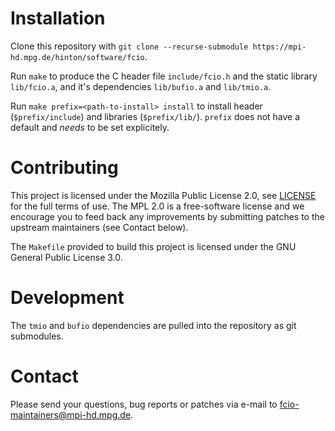 # Installation

Clone this repository with `git clone --recurse-submodule https://mpi-hd.mpg.de/hinton/software/fcio`.

Run `make` to produce the C header file `include/fcio.h` and the static library `lib/fcio.a`, and it's dependencies `lib/bufio.a` and `lib/tmio.a`.

Run `make prefix=<path-to-install> install` to install header (`$prefix/include`) and libraries (`$prefix/lib/`). `prefix` does not have a default and _needs_ to be set explicitely.


# Contributing

This project is licensed under the Mozilla Public License 2.0, see [LICENSE](LICENSE) for the full terms of use. The MPL
2.0 is a free-software license and we encourage you to feed back any improvements by submitting patches to the upstream
maintainers (see Contact below).

The `Makefile` provided to build this project is licensed under the GNU General Public License 3.0.

# Development

The `tmio` and `bufio` dependencies are pulled into the repository as git submodules.

# Contact

Please send your questions, bug reports or patches via e-mail to fcio-maintainers@mpi-hd.mpg.de.
